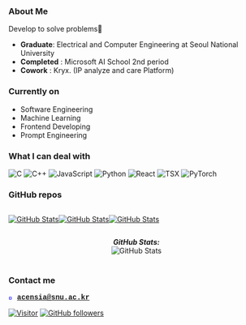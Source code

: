 <!--
<div style="position: relative; text-align: center; color: black; font-weight: bold;">
  <img src="sky_moon.jpg" alt="Background Image" style="opacity: 0.6; width: 100%; position: relative;"/>
  <div style="position: absolute; top: 50%; left: 50%; transform: translate(-50%, -50%); z-index: 100;">
    LearnWave
  </div>
</div>
![Profile Picture](sky_moon.jpg)
-->

### About Me
Develop to solve problems👋

- **Graduate**: Electrical and Computer Engineering at Seoul National University
- **Completed** : Microsoft AI School 2nd period
- **Cowork** : Kryx. (IP analyze and care Platform)

### Currently on
- Software Engineering
- Machine Learning
- Frontend Developing
- Prompt Engineering

### What I can deal with

![C](https://img.shields.io/badge/C-A8B9CC?style=flat&logo=c&logoColor=white)
![C++](https://img.shields.io/badge/C++-00599C?style=flat&logo=c%2B%2B&logoColor=white)
![JavaScript](https://img.shields.io/badge/JavaScript-F7DF1E?style=flat&logo=javascript&logoColor=black)
![Python](https://img.shields.io/badge/Python-3776AB?style=flat&logo=python&logoColor=white)
![React](https://img.shields.io/badge/React-61DAFB?style=flat&logo=react&logoColor=black)
![TSX](https://img.shields.io/badge/TSX-3178C6?style=flat&logo=typescript&logoColor=white)
![PyTorch](https://img.shields.io/badge/PyTorch-EE4C2C?style=flat&logo=pytorch&logoColor=white)

### GitHub repos
<div style="display:flex">
<div>
  <p>
    <a href="https://github.com/acensia/polyjuice_dis">
      <img src="https://github-readme-stats.vercel.app/api/pin/?username=acensia&repo=polyjuice_dis" alt="GitHub Stats" />
    </a>
  </p>
</div>
  <div>
  <p>
    <a href="https://github.com/acensia/Chatters">
      <img src="https://github-readme-stats.vercel.app/api/pin/?username=acensia&repo=chatters" alt="GitHub Stats" />
    </a>
  </p>
</div>

<div>
  <p>
    <a href="https://github.com/acensia/FasWeb">
      <img src="https://github-readme-stats.vercel.app/api/pin/?username=acensia&repo=FasWeb" alt="GitHub Stats" />
    </a>
  </p>
</div>

</div>



<div>  
  <p align="center">
  <b><em>GitHub Stats:</em></b> <br/>
    <img src="https://github-readme-streak-stats.herokuapp.com/?user=acensia" alt="GitHub Stats" /> <br/><br/>
 <!--
    <b><em>Programming activity (Last 7 days):</em></b> <br/>
    <img src="https://github-readme-stats.vercel.app/api/wakatime?username=acensia" alt="WakaTime" />
    -->
  </p>
</div>


### Contact me

<span style="color: blue; font-weight: bold; font-family: 'Courier New', monospace;">📮 acensia@snu.ac.kr</span>



[![Visitor](https://visitor-badge.laobi.icu/badge?page_id=acensia.acensia)](https://github.com/acensia) [![GitHub followers](https://img.shields.io/github/followers/acensia.svg?style=social&label=Follow)](https://github.com/acensia?tab=followers)


<!--
### Hi there 👋
**acensia/acensia** is a ✨ _special_ ✨ repository because its `README.md` (this file) appears on your GitHub profile.

Here are some ideas to get you started:

- 🔭 I’m currently working on ...
- 🌱 I’m currently learning ...
- 👯 I’m looking to collaborate on ...
- 🤔 I’m looking for help with ...
- 💬 Ask me about ...
- 📫 How to reach me: ...
- 😄 Pronouns: ...
- ⚡ Fun fact: ...
-->
